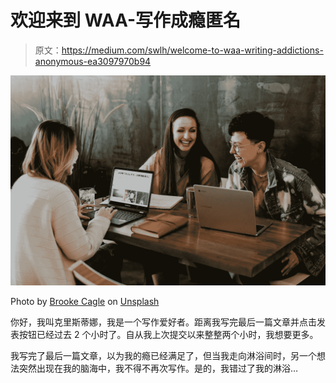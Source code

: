 # 欢迎来到 WAA-写作成瘾匿名

> 原文：<https://medium.com/swlh/welcome-to-waa-writing-addictions-anonymous-ea3097970b94>

![](img/9be23a026a9d7f4936edbb0626a4a601.png)

Photo by [Brooke Cagle](https://unsplash.com/@brookecagle?utm_source=medium&utm_medium=referral) on [Unsplash](https://unsplash.com?utm_source=medium&utm_medium=referral)

你好，我叫克里斯蒂娜，我是一个写作爱好者。距离我写完最后一篇文章并点击发表按钮已经过去 2 个小时了。自从我上次提交以来整整两个小时，我想要更多。

我写完了最后一篇文章，以为我的瘾已经满足了，但当我走向淋浴间时，另一个想法突然出现在我的脑海中，我不得不再次写作。是的，我错过了我的淋浴…